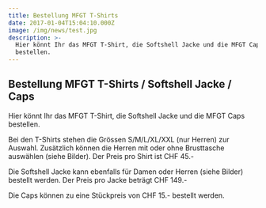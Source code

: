```yaml
---
title: Bestellung MFGT T-Shirts
date: 2017-01-04T15:04:10.000Z
image: /img/news/test.jpg
description: >-
  Hier könnt Ihr das MFGT T-Shirt, die Softshell Jacke und die MFGT Caps
  bestellen.
---
```


## Bestellung MFGT T-Shirts / Softshell Jacke / Caps
Hier könnt Ihr das MFGT T-Shirt, die Softshell Jacke und die MFGT Caps bestellen.

Bei den T-Shirts stehen die Grössen S/M/L/XL/XXL (nur Herren) zur Auswahl. Zusätzlich können die Herren mit oder ohne Brusttasche auswählen (siehe Bilder). Der Preis pro Shirt ist CHF 45.-

Die Softshell Jacke kann ebenfalls für Damen oder Herren (siehe Bilder) bestellt werden.
Der Preis pro Jacke beträgt CHF 149.-

Die Caps können zu eine Stückpreis von CHF 15.- bestellt werden.
